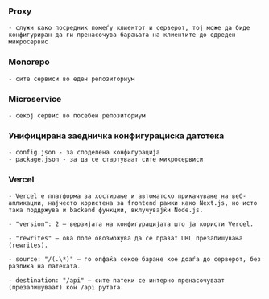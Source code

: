 ### Proxy

    - служи како посредник помеѓу клиентот и серверот, тој може да биде конфигуриран да ги пренасочува барањата на клиентите до одреден микросервис

### Monorepo

    - сите сервиси во еден репозиториум

### Microservice

    - секој сервис во посебен репозиториум

### Унифицирана заедничка конфигурациска датотека

    - config.json - за споделена конфигурација
    - package.json - за да се стартуваат сите микросервиси

### Vercel

    - Vercel е платформа за хостирање и автоматско прикачување на веб-апликации, најчесто користена за frontend рамки како Next.js, но исто така поддржува и backend функции, вклучувајќи Node.js.

    - "version": 2 – верзијата на конфигурацијата што ја користи Vercel.

    - "rewrites" – ова поле овозможува да се прават URL презапишувања (rewrites).

    - source: "/(.\*)" – го опфаќа секоe барање кое доаѓа до серверот, без разлика на патеката.

    - destination: "/api" – сите патеки се интерно пренасочуваат (презапишуваат) кон /api рутата.
